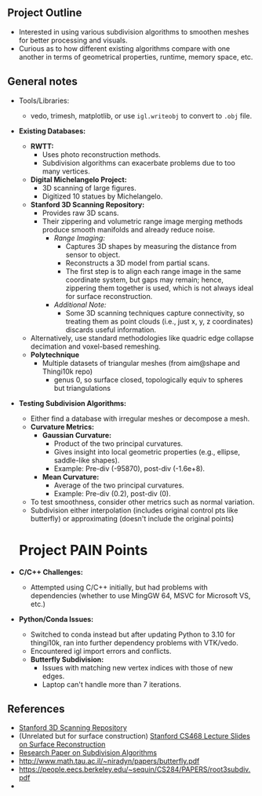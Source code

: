 ## Project Outline

- Interested in using various subdivision algorithms to smoothen meshes for better processing and visuals.
- Curious as to how different existing algorithms compare with one another in terms of geometrical properties, runtime, memory space, etc.

## General notes

- Tools/Libraries:
  - vedo, trimesh, matplotlib, or use `igl.writeobj` to convert to `.obj` file.

- **Existing Databases:**
  - **RWTT:**  
    - Uses photo reconstruction methods.
    - Subdivision algorithms can exacerbate problems due to too many vertices.
  - **Digital Michelangelo Project:**  
    - 3D scanning of large figures.
    - Digitized 10 statues by Michelangelo.
  - **Stanford 3D Scanning Repository:**  
    - Provides raw 3D scans.
    - Their zippering and volumetric range image merging methods produce smooth manifolds and already reduce noise.
      - *Range Imaging:*  
        - Captures 3D shapes by measuring the distance from sensor to object.
        - Reconstructs a 3D model from partial scans.
        - The first step is to align each range image in the same coordinate system, but gaps may remain; hence, zippering them together is used, which is not always ideal for surface reconstruction.
      - *Additional Note:*  
        - Some 3D scanning techniques capture connectivity, so treating them as point clouds (i.e., just x, y, z coordinates) discards useful information.
  - Alternatively, use standard methodologies like quadric edge collapse decimation and voxel-based remeshing.
  - **Polytechnique**
    - Multiple datasets of triangular meshes (from aim@shape and Thingi10k repo)
      - genus 0, so surface closed, topologically equiv to spheres but triangulations

- **Testing Subdivision Algorithms:**
  - Either find a database with irregular meshes or decompose a mesh.
  - **Curvature Metrics:**  
    - **Gaussian Curvature:**  
      - Product of the two principal curvatures.
      - Gives insight into local geometric properties (e.g., ellipse, saddle-like shapes).
      - Example: Pre-div (-95870), post-div (-1.6e+8).
    - **Mean Curvature:**  
      - Average of the two principal curvatures.
      - Example: Pre-div (0.2), post-div (0).
  - To test smoothness, consider other metrics such as normal variation.
  - Subdivision either interpolation (includes original control pts like butterfly) or approximating (doesn't include the original points)

  # Project PAIN Points

- **C/C++ Challenges:**  
  - Attempted using C/C++ initially, but had problems with dependencies (whether to use MingGW 64, MSVC for Microsoft VS, etc.)

- **Python/Conda Issues:**  
  - Switched to conda instead but after updating Python to 3.10 for thingi10k, ran into further dependency problems with VTK/vedo.
  - Encountered igl import errors and conflicts.
  - **Butterfly Subdivision:**  
    - Issues with matching new vertex indices with those of new edges.
    - Laptop can't handle more than 7 iterations. 

## References

- [Stanford 3D Scanning Repository](https://graphics.stanford.edu/data/3Dscanrep/)
- (Unrelated but for surface construction) [Stanford CS468 Lecture Slides on Surface Reconstruction](https://graphics.stanford.edu/courses/cs468-12-spring/LectureSlides/03_Surface_Reconstruction.pdf)
- [Research Paper on Subdivision Algorithms](https://citeseerx.ist.psu.edu/document?repid=rep1&type=pdf&doi=99ca8274377ee438fbb748438aa3057e7f6654a2)
- http://www.math.tau.ac.il/~niradyn/papers/butterfly.pdf
- https://people.eecs.berkeley.edu/~sequin/CS284/PAPERS/root3subdiv.pdf
- 